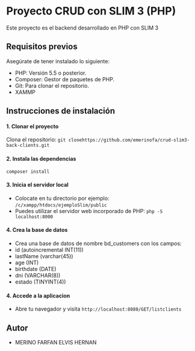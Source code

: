 # Proyecto CRUD con SLIM 3 (PHP)

Este proyecto es el backend desarrollado en PHP con SLIM 3

## Requisitos previos

Asegúrate de tener instalado lo siguiente:

- PHP: Versión 5.5 o posterior.
- Composer: Gestor de paquetes de PHP.
- Git: Para clonar el repositorio.
- XAMMP 

## Instrucciones de instalación
#### 1. Clonar el proyecto
Clona el repositorio:
`git clonehttps://github.com/emerinofa/crud-slim3-back-clients.git`
#### 2. Instala las dependencias
`composer install`
#### 3. Inicia el servidor local
- Colocate en tu directorio por ejemplo: `/c/xampp/htdocs/ejemploSlim/public`
- Puedes utilizar el servidor web incorporado de PHP: `php -S localhost:8000`

#### 4. Crea la base de datos 
- Crea una base de datos de nombre bd_customers con los campos:
- id (autoincremental INT(11))
- lastName (varchar(45))
- age (INT)
- birthdate (DATE)
- dni (VARCHAR(8))
- estado (TINYINT(4))


#### 4. Accede a la aplicacion
- Abre tu navegador y visita `http://localhost:8080/GET/listclients`

## Autor
- MERINO FARFAN ELVIS HERNAN